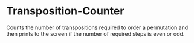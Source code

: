 # Transposition-Counter
Counts the number of transpositions required to order a permutation and then prints to the screen if the number of required steps is even or odd.
